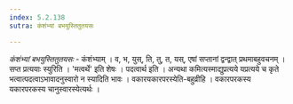```yaml
---
index: 5.2.138
sutra: कंशंभ्यां बभयुस्तितुतयसः

---
```

_कंशंभ्यां बभयुस्तितुतयसः_ - कंशंभ्याम् । व, भ, युस्, ति, तु, त, यस्, एषां सप्तानां द्वन्द्वात् प्रथमाबहुवचनम् । सप्त प्रत्ययाः स्युरिति । 'मत्वर्थे' इति शेषः । पदत्वार्थ इति । अन्यथा कमित्यस्माद्युप्रत्यये यप्रत्यये च कृते भत्वात्पदत्वाऽभावादनुस्वारो न स्यादिति भावः । वकारयकारपरस्येति-बहुव्रीहि । वकारपरकस्य यकारपरकस्य चानुस्वारस्येत्यर्थः । 